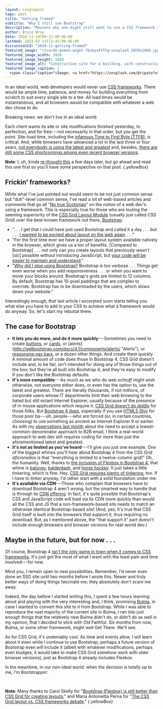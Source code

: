```yaml
---
layout: singlepost
tags: post
title: "Getting framed"
subtitle: "Why I still use Bootstrap"
description: "Reasons why one might still want to use a CSS framework."
author: Bryce Wray
date: 2018-11-14T09:15:00-06:00
lastmod: 2022-02-12T12:43:00-06:00
discussionId: "2018-11-getting-framed"
featured_image: "ricardo-gomez-angel-7bzbyafVTYg-unsplash_2859x1888.jpg"
featured_image_width: 2859
featured_image_height: 1888
featured_image_alt: "Construction site for a building, with construction workers climbing and working within"
featured_image_caption: |
  <span class="caption">Image: <a href="https://unsplash.com/@ripato?utm_source=unsplash&amp;utm_medium=referral&amp;utm_content=creditCopyText">Ricardo Gomez Angel</a>; <a href="https://unsplash.com/s/photos/construction?utm_source=unsplash&amp;utm_medium=referral&amp;utm_content=creditCopyText">Unsplash</a></span>
---
```


In an ideal world, web developers would never use [CSS frameworks](https://www.keycdn.com/blog/front-end-frameworks). There would be ample time, patience, and money for building everything from scratch to suit every single site to a tee. All load times would be instantaneous, and all browsers would be compatible with whatever a web dev chose to do.

Breaking news: we don't live in an ideal world.

Each client wants its site or site modifications finished yesterday, to perfection, and for free---not necessarily in that order, but you get the point. Site-load time, including the [infamous Time to First Byte (TTFB)](https://en.wikipedia.org/wiki/Time_to_first_byte), is critical. And, while browsers have advanced a lot in the last three or four years, [not everybody is using the latest and greatest](http://gs.statcounter.com/browser-version-market-share) and, besides, [there are still some CSS shortcomings among even recent browser versions](https://www.w3schools.com/cssref/css3_browsersupport.asp).

**Note**: I, uh, kinda [re-thought this](/posts/2018/11/grid-locked-no-more/) a few days later, but go ahead and read this one first so you'll have some perspective on that post.
{.yellowBox}

## Frickin’ frameworks?

While what I've just pointed out would seem to be not just common sense but "duh"-level common sense, I've read a lot of web-based articles and comments that go all "[No true Scotsman](https://rationalwiki.org/wiki/No_True_Scotsman)" on the notion of a web dev's using a framework. This is especially true for those who are touting the seeming superiority of the [CSS Grid Layout Module](https://www.w3schools.com/css/css_grid.asp) (usually just called _CSS Grid_) over the best-known framework out there, [Bootstrap](https://getbootstrap.com):

- ".&nbsp;.&nbsp;. I get that I could have just used Bootstrap and called it a day .&nbsp;.&nbsp;. but .&nbsp;.&nbsp;. [I wanted to be excited about layout on the web again](https://open.nytimes.com/bootstrap-to-css-grid-87b3f5f830e4)&nbsp;.&nbsp;.&nbsp;."
- "For the first time ever we have a proper layout system available natively in the browser, which gives us a ton of benefits. [Compared to Bootstrap] .&nbsp;.&nbsp;. not only can you create layouts that previously wasn't [_sic_] possible without introducing JavaScript, but [your code will be easier to maintain and understand](https://hackernoon.com/how-css-grid-beats-bootstrap-85d5881cf163)."
- "[Why did I stop using Bootstrap?](https://blog.theodo.fr/2018/03/stop-using-bootstrap-layout-thanks-to-css-grid/) Bootstrap is too verbose .&nbsp;.&nbsp;. Things get even worse when you add responsiveness .&nbsp;.&nbsp;. or when you want to move your blocks around. Bootstrap's grids are limited to 12 columns. By default, Bootstrap has 10-pixel paddings that are complex to override. Bootstrap has to be downloaded by the users, which slows down your website."

Interestingly enough, that last article I excerpted soon starts telling you what else you have to add in your CSS to achieve what a framework would do anyway. So, let's start my rebuttal there.

## The case for Bootstrap

- **It lets you do more, and do it more quickly**---Sometimes you need to create [buttons](http://getbootstrap.com/docs/4.1/components/buttons/), or [cards](http://getbootstrap.com/docs/4.1/components/card/), or [alerts](http://getbootstrap.com/docs/4.1/components/alerts/ "Alerts”), or [responsive nav bars](http://getbootstrap.com/docs/4.1/components/navbar/), or a dozen other things. And create them _quickly_. A minimal amount of code does those in Bootstrap 4. CSS Grid doesn't include and, to be fair, isn't intended for doing any of those things out of the box; but they're all built into Bootstrap 4, and they're easy to modify if you don't like the Bootstrap defaults.
- **It's more compatible**---As much as we who do web _schtuff_ might wish otherwise, not everyone either does, or even has the option to, use the latest and greatest. There are literally thousands, if not millions, of corporate users whose IT departments limit their web browsing to the hated but still extant Internet Explorer, usually because of the presence of in-house applications which require it. [CSS Grid doesn't do diddly](https://caniuse.com/#feat=css-grid) for those folks. But [Bootstrap 4 does](https://stackoverflow.com/a/52036271), especially if you use [HTML5 Shiv](https://stackoverflow.com/questions/48246476/does-bootstrap-4-need-html5shiv) for those poor ba---uh, people---who are forced (or, in certain countries, choosing) to use something as ancient as Internet Explorer 9 or earlier. As with my [observations last month](https://brycewray.com/posts/2018/10/client-too-smart/) about the need to accept a lowest-common-denominator approach to B2B email, I think a real-world approach to web dev still requires coding for more than just the aforementioned latest and greatest.
- **It's not as limited as you've heard**---I'll give you just one example. One of the biggest whines you'll hear about Bootstrap 4 from the CSS Grid _aficionados_ is that "everything is limited to a twelve-column grid!" Oh, the humanity. Well, thanks to [the inclusion of Flexbox in Bootstrap 4](https://www.w3schools.com/bootstrap4/bootstrap_flex.asp), that whine is [baloney](https://stackoverflow.com/questions/31944691/bootstrap-5-column-layout), [balderdash](https://www.cattlegrid.info/2018/06/21/5-column-layout-with-bootstrap-4.html), and [horse hockey](https://stackoverflow.com/questions/21955088/7-equal-columns-in-bootstrap). It just takes a little tinkering, which is fine. Hey, [CSS Grid requires plenty of tinkering](https://zellwk.com/blog/remember-css-grid-properties/), too. If I have to tinker anyway, I'd rather start with a solid foundation under me.
- **It's available via CDN**---Those who complain that browsers have to download Bootstrap 4 aren't wrong, but the smartest way to handle that is through its [CDN offering](https://www.bootstrapcdn.com). In fact, it's quite possible that Bootstrap's CSS and JavaScript code will load via its CDN more quickly than would all the CSS and JS that a non-framework-based site needs to match an otherwise identical Bootstrap-based site! (And, yes, it's true that CSS Grid itself is built into the browsers _that support it_, thus requiring no download. But, as I mentioned above, the "that support it" part doesn't include enough browsers and browser versions for real-world dev.)

## Maybe in the future, but for now&nbsp;.&nbsp;.&nbsp;.

Of course, Bootstrap 4 [isn't the only game in town when it comes to CSS frameworks](https://tutorialzine.com/2018/05/10-lightweight-css-frameworks-you-should-know-about). It's just got the most of what I want with the least pain and time involved---for now.

Mind you, I remain open to new possibilities. Remember, I'd never even done an SSG site until two months before I wrote this. Newer and truly better ways of doing things fascinate me; they absolutely don't scare me away.

Indeed, the day before I started writing this, I spent a few hours learning about and playing with the very interesting and, I think, promising [Bulma](https://bulma.io), in case I wanted to convert this site to it from Bootstrap. While I was able to reproduce the vast majority of the current site in Bulma, I ran into just enough things that the relatively new Bulma didn't do, or didn't do as well in my opinion, that I decided to stick with Old Faithful. Six months from now, Bulma, or some other framework, might well Get There. We'll see.

As for CSS Grid, it's undeniably cool. As time and events allow, I will learn about it even while I continue to use Bootstrap; perhaps a future version of Bootstrap even will include it (albeit with whatever modifications, perhaps even kludges, it would take to make CSS Grid somehow work with older browser versions), just as Bootstrap 4 already includes Flexbox.

In the meantime, in our non-ideal world: when the decision is totally up to me, I'm Bootstrappin’.

<br />

**Note**: Many thanks to Carol Skelly for "[Bootstrap (Flexbox) is still better than CSS Grid for creating layouts](https://medium.com/wdstack/bootstrap-is-still-better-than-css-grid-for-creating-layouts-522b7baf0411)," and Maria Antonietta Perna for "[The CSS Grid layout vs. CSS frameworks debate](https://www.sitepoint.com/css-grid-layout-vs-css-frameworks-debate/)."
{.yellowBox}
